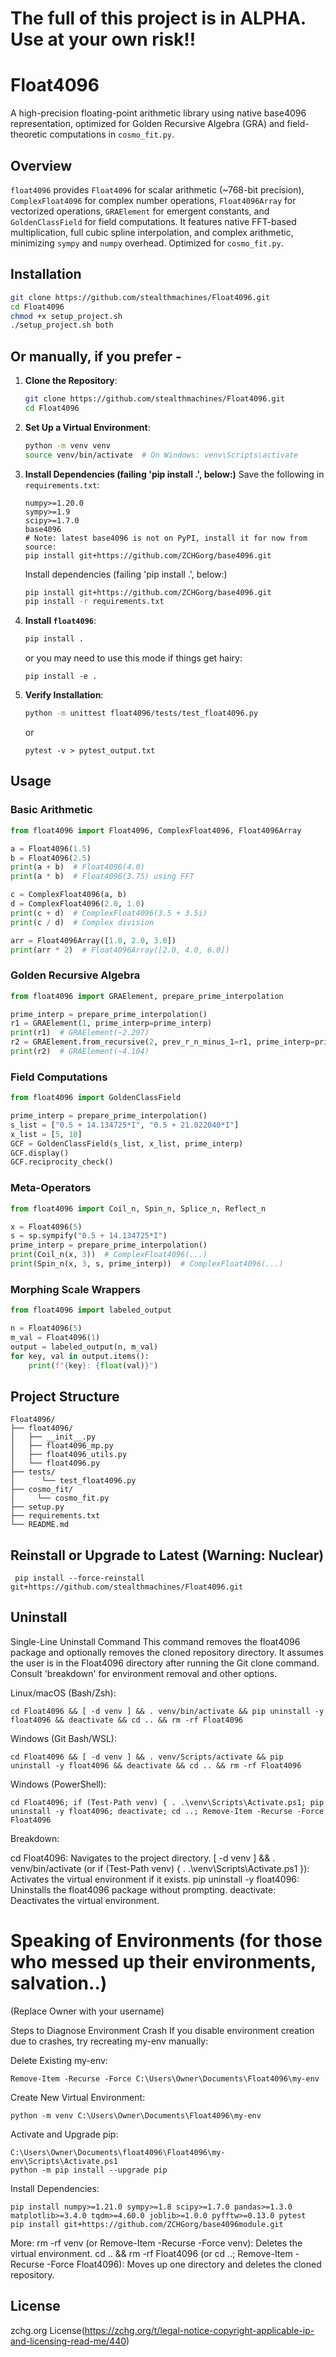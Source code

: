 # The full of this project is in ALPHA.  Use at your own risk!!

# Float4096

A high-precision floating-point arithmetic library using native base4096 representation, optimized for Golden Recursive Algebra (GRA) and field-theoretic computations in `cosmo_fit.py`.

## Overview

`float4096` provides `Float4096` for scalar arithmetic (~768-bit precision), `ComplexFloat4096` for complex number operations, `Float4096Array` for vectorized operations, `GRAElement` for emergent constants, and `GoldenClassField` for field computations. It features native FFT-based multiplication, full cubic spline interpolation, and complex arithmetic, minimizing `sympy` and `numpy` overhead. Optimized for `cosmo_fit.py`.

## Installation
```bash
git clone https://github.com/stealthmachines/Float4096.git
cd Float4096
chmod +x setup_project.sh
./setup_project.sh both
```


## Or manually, if you prefer - 

1. **Clone the Repository**:
   ```bash
   git clone https://github.com/stealthmachines/Float4096.git
   cd Float4096
   ```

2. **Set Up a Virtual Environment**:
   ```bash
   python -m venv venv
   source venv/bin/activate  # On Windows: venv\Scripts\activate
   ```

3. **Install Dependencies (failing 'pip install .', below:)**
   Save the following in `requirements.txt`:
   ```text
   numpy>=1.20.0
   sympy>=1.9
   scipy>=1.7.0
   base4096
   # Note: latest base4096 is not on PyPI, install it for now from source:
   pip install git+https://github.com/ZCHGorg/base4096.git
   ```
   Install dependencies (failing 'pip install .', below:)
   ```bash
   pip install git+https://github.com/ZCHGorg/base4096.git
   pip install -r requirements.txt
   ```

4. **Install `float4096`**:
   ```bash
   pip install .
   ```
   or you may need to use this mode if things get hairy:
   ```
   pip install -e .
   ```

6. **Verify Installation**:
   ```bash
   python -m unittest float4096/tests/test_float4096.py
   ```
   or
   ```
   pytest -v > pytest_output.txt
   ```

## Usage

### Basic Arithmetic
```python
from float4096 import Float4096, ComplexFloat4096, Float4096Array

a = Float4096(1.5)
b = Float4096(2.5)
print(a + b)  # Float4096(4.0)
print(a * b)  # Float4096(3.75) using FFT

c = ComplexFloat4096(a, b)
d = ComplexFloat4096(2.0, 1.0)
print(c + d)  # ComplexFloat4096(3.5 + 3.5i)
print(c / d)  # Complex division

arr = Float4096Array([1.0, 2.0, 3.0])
print(arr * 2)  # Float4096Array([2.0, 4.0, 6.0])
```

### Golden Recursive Algebra
```python
from float4096 import GRAElement, prepare_prime_interpolation

prime_interp = prepare_prime_interpolation()
r1 = GRAElement(1, prime_interp=prime_interp)
print(r1)  # GRAElement(~2.297)
r2 = GRAElement.from_recursive(2, prev_r_n_minus_1=r1, prime_interp=prime_interp)
print(r2)  # GRAElement(~4.104)
```

### Field Computations
```python
from float4096 import GoldenClassField

prime_interp = prepare_prime_interpolation()
s_list = ["0.5 + 14.134725*I", "0.5 + 21.022040*I"]
x_list = [5, 10]
GCF = GoldenClassField(s_list, x_list, prime_interp)
GCF.display()
GCF.reciprocity_check()
```

### Meta-Operators
```python
from float4096 import Coil_n, Spin_n, Splice_n, Reflect_n

x = Float4096(5)
s = sp.sympify("0.5 + 14.134725*I")
prime_interp = prepare_prime_interpolation()
print(Coil_n(x, 3))  # ComplexFloat4096(...)
print(Spin_n(x, 3, s, prime_interp))  # ComplexFloat4096(...)
```

### Morphing Scale Wrappers
```python
from float4096 import labeled_output

n = Float4096(5)
m_val = Float4096(1)
output = labeled_output(n, m_val)
for key, val in output.items():
    print(f"{key}: {float(val)}")
```

## Project Structure
```
Float4096/
├── float4096/
│   ├── __init__.py
│   ├── float4096_mp.py
│   ├── float4096_utils.py
│   └── float4096.py
├── tests/
│      └── test_float4096.py
├── cosmo_fit/
│     └── cosmo_fit.py
├── setup.py
├── requirements.txt
└── README.md
```

## Reinstall or Upgrade to Latest (Warning: Nuclear)
```
 pip install --force-reinstall git+https://github.com/stealthmachines/Float4096.git
```

## Uninstall

Single-Line Uninstall Command
This command removes the float4096 package and optionally removes the cloned repository directory. It assumes the user is in the Float4096 directory after running the Git clone command.  Consult 'breakdown' for environment removal and other options.

Linux/macOS (Bash/Zsh):
```
cd Float4096 && [ -d venv ] && . venv/bin/activate && pip uninstall -y float4096 && deactivate && cd .. && rm -rf Float4096
```
Windows (Git Bash/WSL):
```
cd Float4096 && [ -d venv ] && . venv/Scripts/activate && pip uninstall -y float4096 && deactivate && cd .. && rm -rf Float4096
```
Windows (PowerShell):
```
cd Float4096; if (Test-Path venv) { . .\venv\Scripts\Activate.ps1; pip uninstall -y float4096; deactivate; cd ..; Remove-Item -Recurse -Force Float4096
```

Breakdown:

cd Float4096: Navigates to the project directory.
[ -d venv ] && . venv/bin/activate (or if (Test-Path venv) { . .\venv\Scripts\Activate.ps1 }): Activates the virtual environment if it exists.
pip uninstall -y float4096: Uninstalls the float4096 package without prompting.
deactivate: Deactivates the virtual environment.


# Speaking of Environments (for those who messed up their environments, salvation..)

(Replace Owner with your username)

Steps to Diagnose Environment Crash
If you disable environment creation due to crashes, try recreating my-env manually:

Delete Existing my-env:
```
Remove-Item -Recurse -Force C:\Users\Owner\Documents\Float4096\my-env
```
Create New Virtual Environment:
```
python -m venv C:\Users\Owner\Documents\Float4096\my-env
```
Activate and Upgrade pip:
```
C:\Users\Owner\Documents\float4096\Float4096\my-env\Scripts\Activate.ps1
python -m pip install --upgrade pip
```
Install Dependencies:
```
pip install numpy>=1.21.0 sympy>=1.8 scipy>=1.7.0 pandas>=1.3.0 matplotlib>=3.4.0 tqdm>=4.60.0 joblib>=1.0.0 pyfftw>=0.13.0 pytest
pip install git+https://github.com/ZCHGorg/base4096module.git
```
More:
rm -rf venv (or Remove-Item -Recurse -Force venv): Deletes the virtual environment.
cd .. && rm -rf Float4096 (or cd ..; Remove-Item -Recurse -Force Float4096): Moves up one directory and deletes the cloned repository.


## License
zchg.org License(https://zchg.org/t/legal-notice-copyright-applicable-ip-and-licensing-read-me/440)
